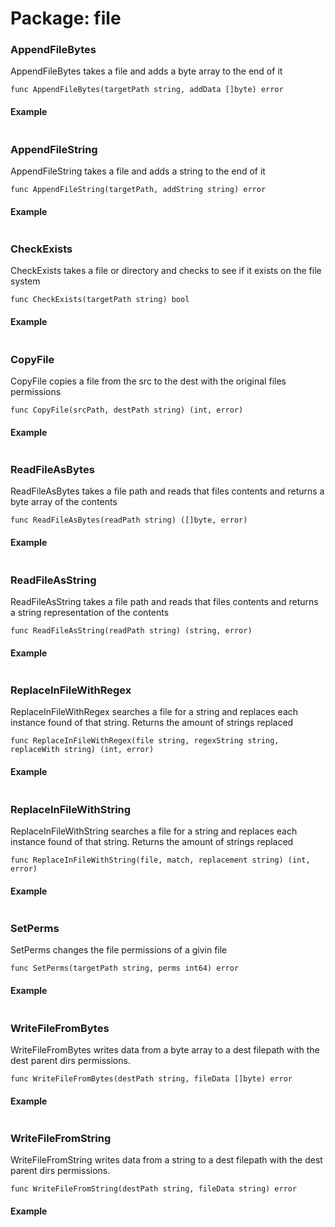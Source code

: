 
# Package: file


### AppendFileBytes

AppendFileBytes takes a file and adds a byte array to the end of it

``````
func AppendFileBytes(targetPath string, addData []byte) error
``````
#### Example
``````

``````

### AppendFileString

AppendFileString takes a file and adds a string to the end of it

``````
func AppendFileString(targetPath, addString string) error
``````
#### Example
``````

``````

### CheckExists

CheckExists takes a file or directory and checks to see if it exists on the file system

``````
func CheckExists(targetPath string) bool
``````
#### Example
``````

``````

### CopyFile

CopyFile copies a file from the src to the dest with the original files permissions

``````
func CopyFile(srcPath, destPath string) (int, error)
``````
#### Example
``````

``````

### ReadFileAsBytes

ReadFileAsBytes takes a file path and reads that files contents and returns a byte array of the contents

``````
func ReadFileAsBytes(readPath string) ([]byte, error)
``````
#### Example
``````

``````

### ReadFileAsString

ReadFileAsString takes a file path and reads that files contents and returns a string representation of the contents

``````
func ReadFileAsString(readPath string) (string, error)
``````
#### Example
``````

``````

### ReplaceInFileWithRegex

ReplaceInFileWithRegex searches a file for a string and replaces each instance found of that string. Returns the amount of strings replaced

``````
func ReplaceInFileWithRegex(file string, regexString string, replaceWith string) (int, error)
``````
#### Example
``````

``````

### ReplaceInFileWithString

ReplaceInFileWithString searches a file for a string and replaces each instance found of that string. Returns the amount of strings replaced

``````
func ReplaceInFileWithString(file, match, replacement string) (int, error)
``````
#### Example
``````

``````

### SetPerms

SetPerms changes the file permissions of a givin file

``````
func SetPerms(targetPath string, perms int64) error
``````
#### Example
``````

``````

### WriteFileFromBytes

WriteFileFromBytes writes data from a byte array to a dest filepath with the dest parent dirs permissions.

``````
func WriteFileFromBytes(destPath string, fileData []byte) error
``````
#### Example
``````

``````

### WriteFileFromString

WriteFileFromString writes data from a string to a dest filepath with the dest parent dirs permissions.

``````
func WriteFileFromString(destPath string, fileData string) error
``````
#### Example
``````

``````

